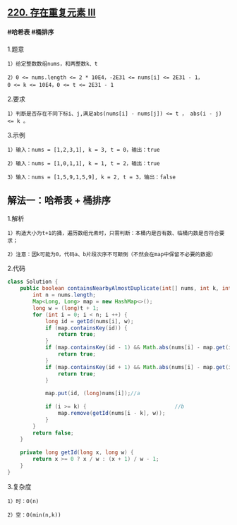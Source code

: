 ## [220. 存在重复元素 III](https://leetcode.cn/problems/contains-duplicate-iii/description/)

#### #哈希表 #桶排序
1.题意

    1）给定整数数组nums，和两整数k、t

    2）0 <= nums.length <= 2 * 10E4，-2E31 <= nums[i] <= 2E31 - 1，         0 <= k <= 10E4，0 <= t <= 2E31 - 1

2.要求

    1）判断是否存在不同下标i、j,满足abs(nums[i] - nums[j]) <= t ， abs(i - j) <= k 。

3.示例

    1）输入：nums = [1,2,3,1], k = 3, t = 0，输出：true

    2）输入：nums = [1,0,1,1], k = 1, t = 2，输出：true

    3）输入：nums = [1,5,9,1,5,9], k = 2, t = 3，输出：false

## 解法一：哈希表 + 桶排序

1.解析

    1）构造大小为t+1的捅，遍历数组元素时，只需判断：本桶内是否有数、临桶内数是否符合要求；

    2）注意：因k可能为0，代码a、b片段次序不可颠倒（不然会在map中保留不必要的数据）

2.代码
```java
class Solution {
    public boolean containsNearbyAlmostDuplicate(int[] nums, int k, int t) {
        int n = nums.length;
        Map<Long, Long> map = new HashMap<>();
        long w = (long)t + 1;
        for (int i = 0; i < n; i ++) {
            long id = getId(nums[i], w);
            if (map.containsKey(id)) {
                return true;
            }
            if (map.containsKey(id - 1) && Math.abs(nums[i] - map.get(id - 1)) <= t) {
                return true;
            }
            if (map.containsKey(id + 1) && Math.abs(nums[i] - map.get(id + 1)) <= t) {
                return true;
            }
            
            map.put(id, (long)nums[i]);//a
            
            if (i >= k) {							 //b
                map.remove(getId(nums[i - k], w)); 
            }
        }
        return false;   
    }
    
    private long getId(long x, long w) {
        return x >= 0 ? x / w : (x + 1) / w - 1;
    }
}

```

3.复杂度

    1）时：O(n)

    2）空：O(min(n,k))